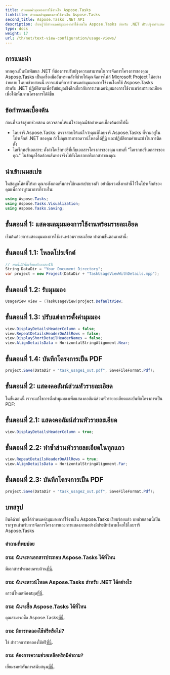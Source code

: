 ```yaml
---
title: กำหนดค่ามุมมองการใช้งานใน Aspose.Tasks
linktitle: กำหนดค่ามุมมองการใช้งานใน Aspose.Tasks
second_title: Aspose.Tasks .NET API
description: เรียนรู้วิธีกำหนดค่ามุมมองการใช้งานใน Aspose.Tasks สำหรับ .NET ปรับปรุงการแสดงภาพโครงการด้วยขั้นตอนโดยละเอียด ดาวน์โหลดห้องสมุดทันที!
type: docs
weight: 17
url: /th/net/text-view-configuration/usage-views/
---
```

## การแนะนำ
หากคุณเป็นนักพัฒนา .NET ที่ต้องการปรับปรุงความสามารถในการจัดการโครงการของคุณ Aspose.Tasks เป็นเครื่องมืออันทรงพลังที่ช่วยให้คุณจัดการไฟล์ Microsoft Project ได้อย่างง่ายดาย ในบทช่วยสอนนี้ เราจะเน้นที่การกำหนดค่ามุมมองการใช้งานโดยใช้ Aspose.Tasks สำหรับ .NET ปฏิบัติตามเพื่อรับข้อมูลเชิงลึกเกี่ยวกับการเรนเดอร์มุมมองการใช้งานพร้อมรายละเอียดเพื่อให้เห็นภาพโครงการได้ดีขึ้น
## ข้อกำหนดเบื้องต้น
ก่อนที่จะเข้าสู่บทช่วยสอน ตรวจสอบให้แน่ใจว่าคุณมีข้อกำหนดเบื้องต้นต่อไปนี้:
- ไลบรารี Aspose.Tasks: ตรวจสอบให้แน่ใจว่าคุณมีไลบรารี Aspose.Tasks ที่รวมอยู่ในโปรเจ็กต์ .NET ของคุณ ถ้าไม่คุณสามารถดาวน์โหลดได้[ที่นี่](https://releases.aspose.com/tasks/net/) และปฏิบัติตามคำแนะนำในการติดตั้ง
- ไดเร็กทอรีเอกสาร: ตั้งค่าไดเร็กทอรีที่เก็บเอกสารโครงการของคุณ แทนที่ "ไดเรกทอรีเอกสารของคุณ" ในข้อมูลโค้ดด้วยเส้นทางจริงไปยังไดเรกทอรีเอกสารของคุณ
## นำเข้าเนมสเปซ
ในข้อมูลโค้ดที่ให้มา คุณจะสังเกตเห็นการใช้เนมสเปซบางตัว อย่าลืมรวมสิ่งเหล่านี้ไว้ในโปรเจ็กต์ของคุณเพื่อการบูรณาการที่ราบรื่น:
```csharp
using Aspose.Tasks;
using Aspose.Tasks.Visualization;
using Aspose.Tasks.Saving;
```
## ขั้นตอนที่ 1: แสดงผลมุมมองการใช้งานพร้อมรายละเอียด
เริ่มต้นด้วยการแสดงมุมมองการใช้งานพร้อมรายละเอียด ทำตามขั้นตอนเหล่านี้:
## ขั้นตอนที่ 1.1: โหลดโปรเจ็กต์
```csharp
// พาธไปยังไดเร็กทอรีเอกสารth
String DataDir = "Your Document Directory";
var project = new Project(DataDir + "TaskUsageViewWithDetails.mpp");
```
## ขั้นตอนที่ 1.2: รับมุมมอง
```csharp
UsageView view = (TaskUsageView)project.DefaultView;
```
## ขั้นตอนที่ 1.3: ปรับแต่งการตั้งค่ามุมมอง
```csharp
view.DisplayDetailsHeaderColumn = false;
view.RepeatDetailsHeaderOnAllRows = false;
view.DisplayShortDetailHeaderNames = false;
view.AlignDetailsData = HorizontalStringAlignment.Near;
```
## ขั้นตอนที่ 1.4: บันทึกโครงการเป็น PDF
```csharp
project.Save(DataDir + "task_usage1_out.pdf", SaveFileFormat.Pdf);
```
## ขั้นตอนที่ 2: แสดงคอลัมน์ส่วนหัวรายละเอียด
ในขั้นตอนนี้ เราจะแก้ไขการตั้งค่ามุมมองเพื่อแสดงคอลัมน์ส่วนหัวรายละเอียดและบันทึกโครงการเป็น PDF:
## ขั้นตอนที่ 2.1: แสดงคอลัมน์ส่วนหัวรายละเอียด
```csharp
view.DisplayDetailsHeaderColumn = true;
```
## ขั้นตอนที่ 2.2: ทำซ้ำส่วนหัวรายละเอียดในทุกแถว
```csharp
view.RepeatDetailsHeaderOnAllRows = true;
view.AlignDetailsData = HorizontalStringAlignment.Far;
```
## ขั้นตอนที่ 2.3: บันทึกโครงการเป็น PDF
```csharp
project.Save(DataDir + "task_usage2_out.pdf", SaveFileFormat.Pdf);
```
## บทสรุป
ยินดีด้วย! คุณได้กำหนดค่ามุมมองการใช้งานใน Aspose.Tasks เรียบร้อยแล้ว บทช่วยสอนนี้เป็นรากฐานสำหรับการจัดการโครงการและการแสดงภาพอย่างมีประสิทธิภาพโดยใช้ไลบรารี Aspose.Tasks

### คำถามที่พบบ่อย
### ถาม: ฉันจะหาเอกสารประกอบ Aspose.Tasks ได้ที่ไหน
 มีเอกสารประกอบครบถ้วน[ที่นี่](https://reference.aspose.com/tasks/net/).
### ถาม: ฉันจะดาวน์โหลด Aspose.Tasks สำหรับ .NET ได้อย่างไร
 ดาวน์โหลดห้องสมุด[ที่นี่](https://releases.aspose.com/tasks/net/).
### ถาม: ฉันจะซื้อ Aspose.Tasks ได้ที่ไหน
 คุณสามารถซื้อ Aspose.Tasks[ที่นี่](https://purchase.aspose.com/buy).
### ถาม: มีการทดลองใช้ฟรีหรือไม่?
 ใช่ สำรวจการทดลองใช้ฟรี[ที่นี่](https://releases.aspose.com/).
### ถาม: ต้องการความช่วยเหลือหรือมีคำถาม?
 เยี่ยมชมฟอรั่มการสนับสนุน[ที่นี่](https://forum.aspose.com/c/tasks/15).